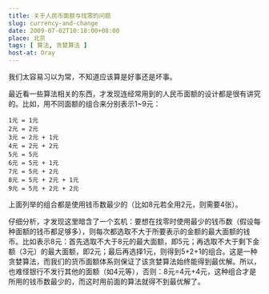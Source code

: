 ```yaml
---
title: 关于人民币面额与找零的问题
slug: currency-and-change
date: 2009-07-02T10:18:00+08:00
place: 北京
tags: [ 算法, 贪婪算法 ]
host-at: Oray
---
```

我们太容易习以为常，不知道应该算是好事还是坏事。

最近看一些算法相关的东西，才发现连经常用到的人民币面额的设计都是很有讲究的。比如，用不同面额的组合来分别表示1~9元：

    1元 = 1元
    2元 = 2元
    3元 = 2元 + 1元
    4元 = 2元 + 2元
    5元 = 5元
    6元 = 5元 + 1元
    7元 = 5元 + 2元
    8元 = 5元 + 2元 + 1元
    9元 = 5元 + 2元 + 2元

上面列举的组合都是使用钱币数最少的（比如8元若全用2元，则需要4张）。

仔细分析，才发现这里暗含了一个玄机：要想在找零时使用最少的钱币数（假设每种面额的钱币都足够多），则每次都选取不大于所要表示的金额的最大面额的钱币。比如表示8元：首先选取不大于8元的最大面额，即5元；再选取不大于剩下金额（3元）的最大面额，即2元；最后再选择1元，则得到5+2+1的组合。这是一种贪婪算法，而我们的货币面额体系则保证了该贪婪算法始终能得到最优解。所以，也难怪银行不发行其他的面额（如4元等），否则：8元=4元+4元，这种组合才是所用的钱币数最少的，而这时用前面的算法就得不到最优解了。
